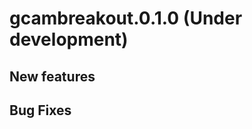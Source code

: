 <!-- ------------------------>
<!-- ------------------------>
# gcambreakout.0.1.0 (Under development)
<!-- ------------------------>
<!-- ------------------------>

## New features

## Bug Fixes

